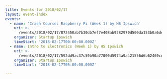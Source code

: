 ```yaml
---
title: Events for 2018/02/17
layout: event-index
events:
  - name: 'Crash Course: Raspberry Pi (Week 1) by HS Ipswich'
    uri: >-
      /events/2018/02/17/872450ab7b30db7ef7e408ab9282970d500da153b0a6dc6b9c4cdfc4169bdb2e
    organizer: Startup Ipswich
    timeStart: '2018-02-17T00:00:00.000Z'
  - name: Intro to Electronics (Week 1) by HS Ipswich
    uri: >-
      /events/2018/02/17/592dd9ac37c59b90a77090d5974a9a421556d6b62469cd0a5862dd7a49e3c18d
    organizer: Startup Ipswich
    timeStart: '2018-02-17T05:00:00.000Z'

---
```

